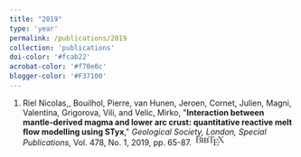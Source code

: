 ```yaml
---
title: "2019"
type: 'year'
permalink: /publications/2019
collection: 'publications'
doi-color: '#fcab22'
acrobat-color: '#f70e0c'
blogger-color: '#F37100'
---
```

1. Riel Nicolas,, Bouilhol, Pierre, van Hunen, Jeroen, Cornet, Julien, Magni, Valentina, Grigorova, Vili, and Velic, Mirko, "**Interaction between mantle-derived magma and lower arc crust: quantitative reactive melt flow modelling using STyx**," *Geological Society, London, Special Publications*, Vol. 478, No. 1, 2019, pp. 65-87. &nbsp;<a href='/publications/bibtex#riel2019interaction' target='_blank' class='btn btn--mcwbibtex'><img src='../images/BibTeX_logo-16px-high.png'/></a>
